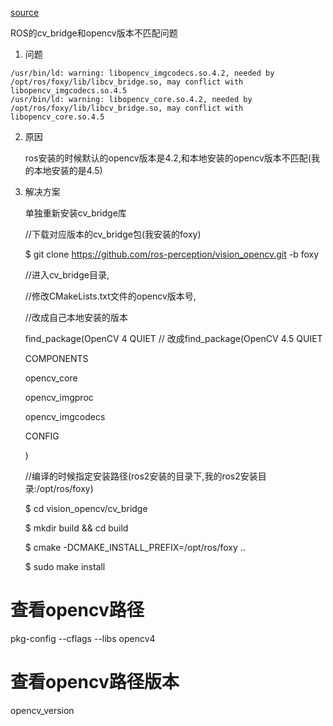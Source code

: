 [source](https://blog.csdn.net/zhngyue123/article/details/133900617?spm=1001.2101.3001.6650.1&utm_medium=distribute.pc_relevant.none-task-blog-2%7Edefault%7ECTRLIST%7ECtr-1-133900617-blog-129943471.235%5Ev43%5Epc_blog_bottom_relevance_base6&depth_1-utm_source=distribute.pc_relevant.none-task-blog-2%7Edefault%7ECTRLIST%7ECtr-1-133900617-blog-129943471.235%5Ev43%5Epc_blog_bottom_relevance_base6&utm_relevant_index=2)

ROS的cv_bridge和opencv版本不匹配问题

1. 问题
```
/usr/bin/ld: warning: libopencv_imgcodecs.so.4.2, needed by /opt/ros/foxy/lib/libcv_bridge.so, may conflict with libopencv_imgcodecs.so.4.5   
/usr/bin/ld: warning: libopencv_core.so.4.2, needed by /opt/ros/foxy/lib/libcv_bridge.so, may conflict with libopencv_core.so.4.5
```

2. 原因

   ros安装的时候默认的opencv版本是4.2,和本地安装的opencv版本不匹配(我的本地安装的是4.5)

3. 解决方案

    单独重新安装cv_bridge库

    //下载对应版本的cv_bridge包(我安装的foxy)
     
    $ git clone https://github.com/ros-perception/vision_opencv.git -b foxy

    //进入cv_bridge目录,
     
    //修改CMakeLists.txt文件的opencv版本号,
     
    //改成自己本地安装的版本
     
     
    find_package(OpenCV 4 QUIET // 改成find_package(OpenCV 4.5 QUIET
     
    COMPONENTS
     
    opencv_core
     
    opencv_imgproc
     
    opencv_imgcodecs
     
    CONFIG
     
    )

    //编译的时候指定安装路径(ros2安装的目录下,我的ros2安装目录:/opt/ros/foxy)
     
    $ cd vision_opencv/cv_bridge
     
    $ mkdir build && cd build
     
    $ cmake -DCMAKE_INSTALL_PREFIX=/opt/ros/foxy ..
     
    $ sudo make install

# 查看opencv路径
pkg-config --cflags --libs opencv4

# 查看opencv路径版本
opencv_version
